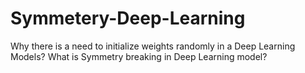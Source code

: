 # Symmetery-Deep-Learning
Why there is a need to initialize weights randomly in a Deep Learning Models? What is Symmetry breaking in Deep Learning model?
